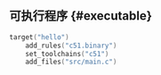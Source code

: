 

## 可执行程序 {#executable}

```lua
target("hello")
    add_rules("c51.binary")
    set_toolchains("c51")
    add_files("src/main.c")
```
